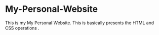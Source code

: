 # My-Personal-Website
This is my My Personal Website. This is basically presents the HTML and CSS operations .
